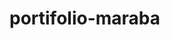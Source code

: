 # portifolio-maraba
<!doctype html>
<html lang="pt-BR">
<head>
<meta charset="utf-8">
<meta name="viewport" content="width=device-width, initial-scale=1">
<title>Portfólio de Maria Silva</title>
<meta name="description" content="Portfólio simples feito em HTML puro.">
</head>
<body>
<!-- Conteúdo vem a seguir -->
</body>
</html>
